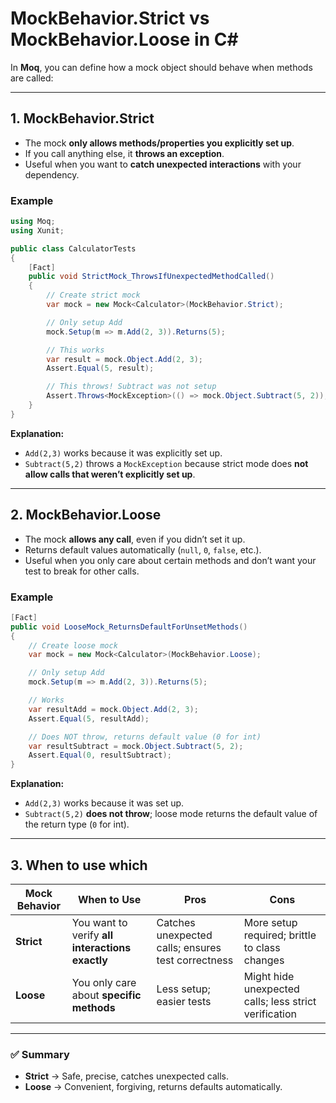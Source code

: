 ﻿# MockBehavior.Strict vs MockBehavior.Loose in C#

In **Moq**, you can define how a mock object should behave when methods are called:

---

## 1. MockBehavior.Strict

- The mock **only allows methods/properties you explicitly set up**.  
- If you call anything else, it **throws an exception**.  
- Useful when you want to **catch unexpected interactions** with your dependency.

### Example

```csharp
using Moq;
using Xunit;

public class CalculatorTests
{
    [Fact]
    public void StrictMock_ThrowsIfUnexpectedMethodCalled()
    {
        // Create strict mock
        var mock = new Mock<Calculator>(MockBehavior.Strict);

        // Only setup Add
        mock.Setup(m => m.Add(2, 3)).Returns(5);

        // This works
        var result = mock.Object.Add(2, 3);
        Assert.Equal(5, result);

        // This throws! Subtract was not setup
        Assert.Throws<MockException>(() => mock.Object.Subtract(5, 2));
    }
}
```

**Explanation:**

- `Add(2,3)` works because it was explicitly set up.  
- `Subtract(5,2)` throws a `MockException` because strict mode does **not allow calls that weren’t explicitly set up**.  

---

## 2. MockBehavior.Loose

- The mock **allows any call**, even if you didn’t set it up.  
- Returns default values automatically (`null`, `0`, `false`, etc.).  
- Useful when you only care about certain methods and don’t want your test to break for other calls.

### Example

```csharp
[Fact]
public void LooseMock_ReturnsDefaultForUnsetMethods()
{
    // Create loose mock
    var mock = new Mock<Calculator>(MockBehavior.Loose);

    // Only setup Add
    mock.Setup(m => m.Add(2, 3)).Returns(5);

    // Works
    var resultAdd = mock.Object.Add(2, 3);
    Assert.Equal(5, resultAdd);

    // Does NOT throw, returns default value (0 for int)
    var resultSubtract = mock.Object.Subtract(5, 2);
    Assert.Equal(0, resultSubtract); 
}
```

**Explanation:**

- `Add(2,3)` works because it was set up.  
- `Subtract(5,2)` **does not throw**; loose mode returns the default value of the return type (`0` for int).  

---

## 3. When to use which

| Mock Behavior | When to Use | Pros | Cons |
|---------------|------------|------|------|
| **Strict**    | You want to verify **all interactions exactly** | Catches unexpected calls; ensures test correctness | More setup required; brittle to class changes |
| **Loose**     | You only care about **specific methods** | Less setup; easier tests | Might hide unexpected calls; less strict verification |

---

### ✅ Summary

- **Strict** → Safe, precise, catches unexpected calls.  
- **Loose** → Convenient, forgiving, returns defaults automatically.